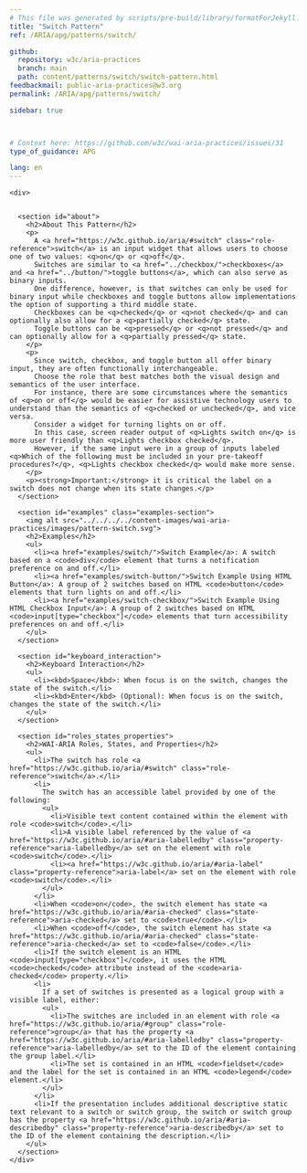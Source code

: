 ```yaml
---
# This file was generated by scripts/pre-build/library/formatForJekyll.js
title: "Switch Pattern"
ref: /ARIA/apg/patterns/switch/

github:
  repository: w3c/aria-practices
  branch: main
  path: content/patterns/switch/switch-pattern.html
feedbackmail: public-aria-practices@w3.org
permalink: /ARIA/apg/patterns/switch/

sidebar: true



# Context here: https://github.com/w3c/wai-aria-practices/issues/31
type_of_guidance: APG

lang: en
---
```

<meta charset="UTF-8" />
<meta content="width=device-width, initial-scale=1.0" name="viewport" />
<title>Switch Pattern</title>

<script src="../../../../content-assets/wai-aria-practices/shared/js/highlight.pack.js"></script>
<script src="../../../../content-assets/wai-aria-practices/shared/js/app.js"></script>


<link 
  rel="stylesheet"
  href="{{ '/content-assets/wai-aria-practices/styles.css' | relative_url }}"
>
<!-- Code highlighting styles -->
<link 
  rel="stylesheet"
  href="{{ '/content-assets/wai-aria-practices/shared/css/github.css' | relative_url }}"
>

<script>
const addBodyClass = undefined;
const enableSidebar = true;
if (addBodyClass) document.body.classList.add(addBodyClass);
if (enableSidebar) document.body.classList.add('has-sidebar');
</script>
    

<script>
    const parentPage = window.location.pathname.match(
      /\/(patterns|practices|about)\//
    )?.[1];
    if (parentPage) {
      const parentHref = 'a[href*="' + parentPage + '"]';
      document.querySelector(parentHref).classList.add('active');
    }
  </script>
<div>

    <div>
      

      <section id="about">
        <h2>About This Pattern</h2>
        <p>
          A <a href="https://w3c.github.io/aria/#switch" class="role-reference">switch</a> is an input widget that allows users to choose one of two values: <q>on</q> or <q>off</q>.
          Switches are similar to <a href="../checkbox/">checkboxes</a> and <a href="../button/">toggle buttons</a>, which can also serve as binary inputs.
          One difference, however, is that switches can only be used for binary input while checkboxes and toggle buttons allow implementations the option of supporting a third middle state.
          Checkboxes can be <q>checked</q> or <q>not checked</q> and can optionally also allow for a <q>partially checked</q> state.
          Toggle buttons can be <q>pressed</q> or <q>not pressed</q> and can optionally allow for a <q>partially pressed</q> state.
        </p>
        <p>
          Since switch, checkbox, and toggle button all offer binary input, they are often functionally interchangeable.
          Choose the role that best matches both the visual design and semantics of the user interface.
          For instance, there are some circumstances where the semantics of <q>on or off</q> would be easier for assistive technology users to understand than the semantics of <q>checked or unchecked</q>, and vice versa.
          Consider a widget for turning lights on or off.
          In this case, screen reader output of <q>Lights switch on</q> is more user friendly than <q>Lights checkbox checked</q>.
          However, if the same input were in a group of inputs labeled <q>Which of the following must be included in your pre-takeoff procedures?</q>, <q>Lights checkbox checked</q> would make more sense.
        </p>
        <p><strong>Important:</strong> it is critical the label on a switch does not change when its state changes.</p>
      </section>

      <section id="examples" class="examples-section">
        <img alt src="../../../../content-images/wai-aria-practices/images/pattern-switch.svg">
        <h2>Examples</h2>
        <ul>
          <li><a href="examples/switch/">Switch Example</a>: A switch based on a <code>div</code> element that turns a notification preference on and off.</li>
          <li><a href="examples/switch-button/">Switch Example Using HTML Button</a>: A group of 2 switches based on HTML <code>button</code> elements that turn lights on and off.</li>
          <li><a href="examples/switch-checkbox/">Switch Example Using HTML Checkbox Input</a>: A group of 2 switches based on HTML <code>input[type="checkbox"]</code> elements that turn accessibility preferences on and off.</li>
        </ul>
      </section>

      <section id="keyboard_interaction">
        <h2>Keyboard Interaction</h2>
        <ul>
          <li><kbd>Space</kbd>: When focus is on the switch, changes the state of the switch.</li>
          <li><kbd>Enter</kbd> (Optional): When focus is on the switch, changes the state of the switch.</li>
        </ul>
      </section>

      <section id="roles_states_properties">
        <h2>WAI-ARIA Roles, States, and Properties</h2>
        <ul>
          <li>The switch has role <a href="https://w3c.github.io/aria/#switch" class="role-reference">switch</a>.</li>
          <li>
            The switch has an accessible label provided by one of the following:
            <ul>
              <li>Visible text content contained within the element with role <code>switch</code>.</li>
              <li>A visible label referenced by the value of <a href="https://w3c.github.io/aria/#aria-labelledby" class="property-reference">aria-labelledby</a> set on the element with role <code>switch</code>.</li>
              <li><a href="https://w3c.github.io/aria/#aria-label" class="property-reference">aria-label</a> set on the element with role <code>switch</code>.</li>
            </ul>
          </li>
          <li>When <code>on</code>, the switch element has state <a href="https://w3c.github.io/aria/#aria-checked" class="state-reference">aria-checked</a> set to <code>true</code>.</li>
          <li>When <code>off</code>, the switch element has state <a href="https://w3c.github.io/aria/#aria-checked" class="state-reference">aria-checked</a> set to <code>false</code>.</li>
          <li>If the switch element is an HTML <code>input[type="checkbox"]</code>, it uses the HTML <code>checked</code> attribute instead of the <code>aria-checked</code> property.</li>
          <li>
            If a set of switches is presented as a logical group with a visible label, either:
            <ul>
              <li>The switches are included in an element with role <a href="https://w3c.github.io/aria/#group" class="role-reference">group</a> that has the property <a href="https://w3c.github.io/aria/#aria-labelledby" class="property-reference">aria-labelledby</a> set to the ID of the element containing the group label.</li>
              <li>The set is contained in an HTML <code>fieldset</code> and the label for the set is contained in an HTML <code>legend</code> element.</li>
            </ul>
          </li>
          <li>If the presentation includes additional descriptive static text relevant to a switch or switch group, the switch or switch group has the property <a href="https://w3c.github.io/aria/#aria-describedby" class="property-reference">aria-describedby</a> set to the ID of the element containing the description.</li>
        </ul>
      </section>
    </div>
  
</div>
<script
  src="{{ '/content-assets/wai-aria-practices/shared/js/skipto.js' | relative_url }}"
  data-skipto="colorTheme:aria; displayOption:popup; containerElement:div"
></script>

